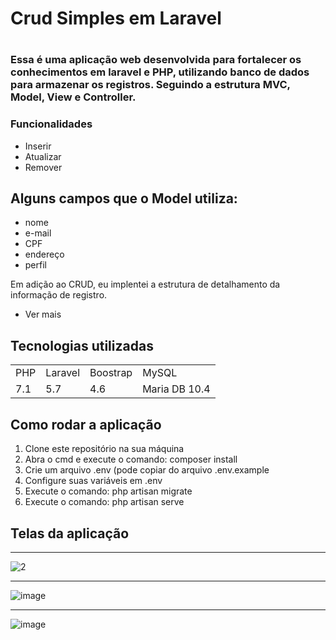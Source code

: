 
<h1> Crud Simples em Laravel <h1>


 ### Essa é uma aplicação web desenvolvida para fortalecer os conhecimentos em laravel e PHP, utilizando banco de dados para armazenar os registros. Seguindo a estrutura MVC, Model, View e Controller.
    
    
 ### Funcionalidades
  
+ Inserir
+ Atualizar 
+ Remover
    
 ## Alguns campos que o Model utiliza:
    
 + nome
 + e-mail
 + CPF
 + endereço
 + perfil
    
 Em adição ao CRUD, eu implentei a estrutura de detalhamento da informação de registro.
 
 + Ver mais
   

 ## Tecnologias utilizadas

 <table>
 <tr> 
     <td>PHP</td>
     <td>Laravel</td>
     <td>Boostrap</td>
     <td>MySQL</td>
 </tr>
     
 <tr>
     <td>7.1</td>
     <td>5.7</td>
     <td>4.6</td>
     <td>Maria DB 10.4</td>
 </tr>
</table>
    
    
## Como rodar a aplicação 

1) Clone este repositório na sua máquina
2) Abra o cmd e execute o comando: composer install
3) Crie um arquivo .env (pode copiar do arquivo .env.example
4) Configure suas variáveis em .env
5) Execute o comando: php artisan migrate
6) Execute o comando: php artisan serve

    
## Telas da aplicação
_______________________________________________________________________________________________________________
![2](https://user-images.githubusercontent.com/54418295/167650868-42bb24e9-266a-4e1a-9341-e47bc4e19045.png)

_______________________________________________________________________________________________________________
![image](https://user-images.githubusercontent.com/54418295/156640705-88915240-c915-43a4-90e3-d2724659d3be.png)
_______________________________________________________________________________________________________________  
![image](https://user-images.githubusercontent.com/54418295/156640807-532028d4-28fa-425f-a0c0-a3ee42bf38f1.png)
    
 

